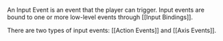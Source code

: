 An Input Event is an event that the player can trigger.
Input events are bound to one or more low-level events through [[Input Bindings]].

There are two types of input events: [[Action Events]] and [[Axis Events]].
